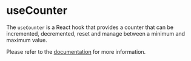# useCounter

The `useCounter` is a React hook that provides a counter that can be incremented, decremented, reset
and manage between a minimum and maximum value.

Please refer to the [documentation](https://raddix.dev/hooks/use-counter) for more information.
